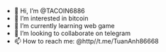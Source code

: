 - 👋 Hi, I’m @TACOIN6886
- 👀 I’m interested in bitcoin
- 🌱 I’m currently learning web game
- 💞️ I’m looking to collaborate on telegram
- 📫 How to reach me: @http//t.me/TuanAnh86668

<!---
TACOIN6886/TACOIN6886 is a ✨ special ✨ repository because its `README.md` (this file) appears on your GitHub profile.
You can click the Preview link to take a look at your changes.
--->
